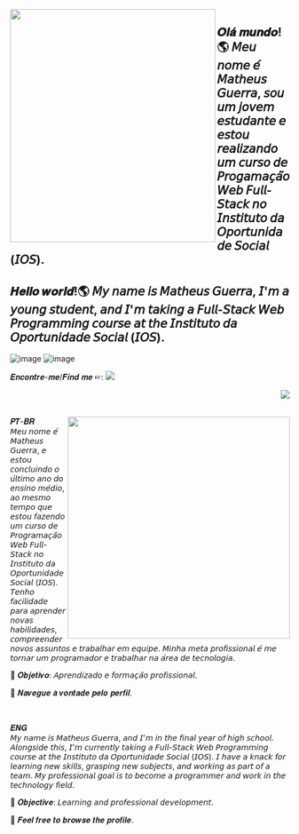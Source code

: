<img src="https://github.com/matheusbtguerra/matheusbtguerra/assets/146946503/1007d9fb-61df-4c0f-a33a-286df785da26" width="370px" height="420px" align="left">

## 𝑶𝒍𝒂́ 𝒎𝒖𝒏𝒅𝒐!🌎 𝘔𝘦𝘶 𝘯𝘰𝘮𝘦 𝘦́ 𝘔𝘢𝘵𝘩𝘦𝘶𝘴 𝘎𝘶𝘦𝘳𝘳𝘢, 𝘴𝘰𝘶 𝘶𝘮 𝘫𝘰𝘷𝘦𝘮 𝘦𝘴𝘵𝘶𝘥𝘢𝘯𝘵𝘦 𝘦 𝘦𝘴𝘵𝘰𝘶 𝘳𝘦𝘢𝘭𝘪𝘻𝘢𝘯𝘥𝘰 𝘶𝘮 𝘤𝘶𝘳𝘴𝘰 𝘥𝘦 𝘗𝘳𝘰𝘨𝘢𝘮𝘢𝘤̧𝘢̃𝘰 𝘞𝘦𝘣 𝘍𝘶𝘭𝘭-𝘚𝘵𝘢𝘤𝘬 𝘯𝘰 𝘐𝘯𝘴𝘵𝘪𝘵𝘶𝘵𝘰 𝘥𝘢 𝘖𝘱𝘰𝘳𝘵𝘶𝘯𝘪𝘥𝘢𝘥𝘦 𝘚𝘰𝘤𝘪𝘢𝘭 (𝘐𝘖𝘚).
## 𝑯𝒆𝒍𝒍𝒐 𝒘𝒐𝒓𝒍𝒅!🌎 𝘔𝘺 𝘯𝘢𝘮𝘦 𝘪𝘴 𝘔𝘢𝘵𝘩𝘦𝘶𝘴 𝘎𝘶𝘦𝘳𝘳𝘢, 𝘐'𝘮 𝘢 𝘺𝘰𝘶𝘯𝘨 𝘴𝘵𝘶𝘥𝘦𝘯𝘵, 𝘢𝘯𝘥 𝘐'𝘮 𝘵𝘢𝘬𝘪𝘯𝘨 𝘢 𝘍𝘶𝘭𝘭-𝘚𝘵𝘢𝘤𝘬 𝘞𝘦𝘣 𝘗𝘳𝘰𝘨𝘳𝘢𝘮𝘮𝘪𝘯𝘨 𝘤𝘰𝘶𝘳𝘴𝘦 𝘢𝘵 𝘵𝘩𝘦 𝘐𝘯𝘴𝘵𝘪𝘵𝘶𝘵𝘰 𝘥𝘢 𝘖𝘱𝘰𝘳𝘵𝘶𝘯𝘪𝘥𝘢𝘥𝘦 𝘚𝘰𝘤𝘪𝘢𝘭 (𝘐𝘖𝘚).






![image](https://github.com/matheusbtguerra/matheusbtguerra/assets/146946503/77fe2660-83f7-4d70-97fc-9f08338249cd) ![image](https://github.com/matheusbtguerra/matheusbtguerra/assets/146946503/db88366c-f9cc-4535-a800-43402f7618d2)

𝑬𝒏𝒄𝒐𝒏𝒕𝒓𝒆-𝒎𝒆/𝑭𝒊𝒏𝒅 𝒎𝒆 ☞: <a href="https://www.instagram.com/matheusbtguerra"> 
<img src="https://github-production-user-asset-6210df.s3.amazonaws.com/146946503/279700376-cc78fe83-b1bd-40c1-b237-50517d60cdbe.png"> </img> 
</a>

<div align="left">
  
<a href="https://github.com/MarquinCss/github-readme-stats"><img align="right" src="https://github-readme-stats.vercel.app/api/top-langs/?username=matheusbtguerra&layout=compact&theme=dark&hide_border=true" /></a> 





</img>

</div>

<br> <br>

<img src="https://raw.githubusercontent.com/MicaelliMedeiros/micaellimedeiros/master/image/computer-illustration.png" min-width="400px" max-width="400px" width="400px" align="right">

<p align="left"> 
𝑷𝑻-𝑩𝑹 <br>
𝘔𝘦𝘶 𝘯𝘰𝘮𝘦 𝘦́ 𝘔𝘢𝘵𝘩𝘦𝘶𝘴 𝘎𝘶𝘦𝘳𝘳𝘢, 𝘦 𝘦𝘴𝘵𝘰𝘶 𝘤𝘰𝘯𝘤𝘭𝘶𝘪𝘯𝘥𝘰 𝘰 𝘶́𝘭𝘵𝘪𝘮𝘰 𝘢𝘯𝘰 𝘥𝘰 𝘦𝘯𝘴𝘪𝘯𝘰 𝘮𝘦́𝘥𝘪𝘰, 𝘢𝘰 𝘮𝘦𝘴𝘮𝘰 𝘵𝘦𝘮𝘱𝘰 𝘲𝘶𝘦 𝘦𝘴𝘵𝘰𝘶 𝘧𝘢𝘻𝘦𝘯𝘥𝘰 𝘶𝘮 𝘤𝘶𝘳𝘴𝘰 𝘥𝘦 𝘗𝘳𝘰𝘨𝘳𝘢𝘮𝘢𝘤̧𝘢̃𝘰 𝘞𝘦𝘣 𝘍𝘶𝘭𝘭-𝘚𝘵𝘢𝘤𝘬 𝘯𝘰 𝘐𝘯𝘴𝘵𝘪𝘵𝘶𝘵𝘰 𝘥𝘢 𝘖𝘱𝘰𝘳𝘵𝘶𝘯𝘪𝘥𝘢𝘥𝘦 𝘚𝘰𝘤𝘪𝘢𝘭 (𝘐𝘖𝘚). 𝘛𝘦𝘯𝘩𝘰 𝘧𝘢𝘤𝘪𝘭𝘪𝘥𝘢𝘥𝘦 𝘱𝘢𝘳𝘢 𝘢𝘱𝘳𝘦𝘯𝘥𝘦𝘳 𝘯𝘰𝘷𝘢𝘴 𝘩𝘢𝘣𝘪𝘭𝘪𝘥𝘢𝘥𝘦𝘴, 𝘤𝘰𝘮𝘱𝘳𝘦𝘦𝘯𝘥𝘦𝘳 𝘯𝘰𝘷𝘰𝘴 𝘢𝘴𝘴𝘶𝘯𝘵𝘰𝘴 𝘦 𝘵𝘳𝘢𝘣𝘢𝘭𝘩𝘢𝘳 𝘦𝘮 𝘦𝘲𝘶𝘪𝘱𝘦. 𝘔𝘪𝘯𝘩𝘢 𝘮𝘦𝘵𝘢 𝘱𝘳𝘰𝘧𝘪𝘴𝘴𝘪𝘰𝘯𝘢𝘭 𝘦́ 𝘮𝘦 𝘵𝘰𝘳𝘯𝘢𝘳 𝘶𝘮 𝘱𝘳𝘰𝘨𝘳𝘢𝘮𝘢𝘥𝘰𝘳 𝘦 𝘵𝘳𝘢𝘣𝘢𝘭𝘩𝘢𝘳 𝘯𝘢 𝘢́𝘳𝘦𝘢 𝘥𝘦 𝘵𝘦𝘤𝘯𝘰𝘭𝘰𝘨𝘪𝘢.
</p>

<p align="left">
 
  🦄 𝑶𝒃𝒋𝒆𝒕𝒊𝒗𝒐: 𝘈𝘱𝘳𝘦𝘯𝘥𝘪𝘻𝘢𝘥𝘰 𝘦 𝘧𝘰𝘳𝘮𝘢𝘤̧𝘢̃𝘰 𝘱𝘳𝘰𝘧𝘪𝘴𝘴𝘪𝘰𝘯𝘢𝘭.
</p>


<p align="left">
  💌 𝑵𝒂𝒗𝒆𝒈𝒖𝒆 𝒂̀ 𝒗𝒐𝒏𝒕𝒂𝒅𝒆 𝒑𝒆𝒍𝒐 𝒑𝒆𝒓𝒇𝒊𝒍.
</p>
<br>
<p align="left"> 
  𝑬𝑵𝑮 <br>
  𝘔𝘺 𝘯𝘢𝘮𝘦 𝘪𝘴 𝘔𝘢𝘵𝘩𝘦𝘶𝘴 𝘎𝘶𝘦𝘳𝘳𝘢, 𝘢𝘯𝘥 𝘐'𝘮 𝘪𝘯 𝘵𝘩𝘦 𝘧𝘪𝘯𝘢𝘭 𝘺𝘦𝘢𝘳 𝘰𝘧 𝘩𝘪𝘨𝘩 𝘴𝘤𝘩𝘰𝘰𝘭. 𝘈𝘭𝘰𝘯𝘨𝘴𝘪𝘥𝘦 𝘵𝘩𝘪𝘴, 𝘐'𝘮 𝘤𝘶𝘳𝘳𝘦𝘯𝘵𝘭𝘺 𝘵𝘢𝘬𝘪𝘯𝘨 𝘢 𝘍𝘶𝘭𝘭-𝘚𝘵𝘢𝘤𝘬 𝘞𝘦𝘣 𝘗𝘳𝘰𝘨𝘳𝘢𝘮𝘮𝘪𝘯𝘨 𝘤𝘰𝘶𝘳𝘴𝘦 𝘢𝘵 𝘵𝘩𝘦 𝘐𝘯𝘴𝘵𝘪𝘵𝘶𝘵𝘰 𝘥𝘢 𝘖𝘱𝘰𝘳𝘵𝘶𝘯𝘪𝘥𝘢𝘥𝘦 𝘚𝘰𝘤𝘪𝘢𝘭 (𝘐𝘖𝘚). 𝘐 𝘩𝘢𝘷𝘦 𝘢 𝘬𝘯𝘢𝘤𝘬 𝘧𝘰𝘳 𝘭𝘦𝘢𝘳𝘯𝘪𝘯𝘨 𝘯𝘦𝘸 𝘴𝘬𝘪𝘭𝘭𝘴, 𝘨𝘳𝘢𝘴𝘱𝘪𝘯𝘨 𝘯𝘦𝘸 𝘴𝘶𝘣𝘫𝘦𝘤𝘵𝘴, 𝘢𝘯𝘥 𝘸𝘰𝘳𝘬𝘪𝘯𝘨 𝘢𝘴 𝘱𝘢𝘳𝘵 𝘰𝘧 𝘢 𝘵𝘦𝘢𝘮. 𝘔𝘺 𝘱𝘳𝘰𝘧𝘦𝘴𝘴𝘪𝘰𝘯𝘢𝘭 𝘨𝘰𝘢𝘭 𝘪𝘴 𝘵𝘰 𝘣𝘦𝘤𝘰𝘮𝘦 𝘢 𝘱𝘳𝘰𝘨𝘳𝘢𝘮𝘮𝘦𝘳 𝘢𝘯𝘥 𝘸𝘰𝘳𝘬 𝘪𝘯 𝘵𝘩𝘦 𝘵𝘦𝘤𝘩𝘯𝘰𝘭𝘰𝘨𝘺 𝘧𝘪𝘦𝘭𝘥.
</p>

<p align="left">
   🦄 𝑶𝒃𝒋𝒆𝒄𝒕𝒊𝒗𝒆: 𝘓𝘦𝘢𝘳𝘯𝘪𝘯𝘨 𝘢𝘯𝘥 𝘱𝘳𝘰𝘧𝘦𝘴𝘴𝘪𝘰𝘯𝘢𝘭 𝘥𝘦𝘷𝘦𝘭𝘰𝘱𝘮𝘦𝘯𝘵.
</p>


<p align="left">
  💌 𝑭𝒆𝒆𝒍 𝒇𝒓𝒆𝒆 𝒕𝒐 𝒃𝒓𝒐𝒘𝒔𝒆 𝒕𝒉𝒆 𝒑𝒓𝒐𝒇𝒊𝒍𝒆.
</p>


</img>
